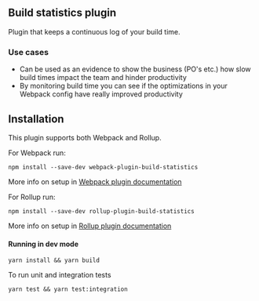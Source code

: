 ## Build statistics plugin

Plugin that keeps a continuous log of your build time.

### Use cases

- Can be used as an evidence to show the business (PO's etc.) how slow build times impact the team and hinder
  productivity
- By monitoring build time you can see if the optimizations in your Webpack config have really improved productivity

## Installation

This plugin supports both Webpack and Rollup.

For Webpack run:

`npm install --save-dev webpack-plugin-build-statistics`

More info on setup in [Webpack plugin documentation](https://www.npmjs.com/package/webpack-plugin-build-statistics)

For Rollup run:

`npm install --save-dev rollup-plugin-build-statistics`

More info on setup in [Rollup plugin documentation](https://www.npmjs.com/package/rollup-plugin-build-statistics)

#### Running in dev mode
`yarn install && yarn build`

To run unit and integration tests

`yarn test && yarn test:integration`

